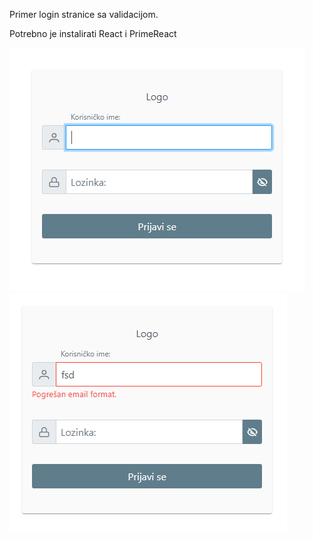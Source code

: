 Primer login stranice sa validacijom.

Potrebno je instalirati React i PrimeReact

<img alt="login" src="https://github.com/branislavkeselj/Login-page-React-PrimeReact/blob/main/images/1.PNG">

<img alt="login" src="https://github.com/branislavkeselj/Login-page-React-PrimeReact/blob/main/images/2.PNG">
